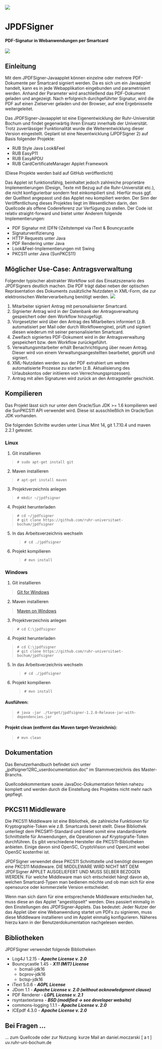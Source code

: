 ![](http://ruhr-universitaet-bochum.github.io/jpdfsigner/images/rub_dez6_abt3_logo.png)
  

# JPDFSigner
#### PDF-Signatur in Webanwendungen per Smartcard


[![](http://ruhr-universitaet-bochum.github.io/jpdfsigner/images/screencast_thumb.png)](https://www.youtube.com/watch?v=FxFfvprwBOY "Screencast")

## Einleitung
Mit dem JPDFSigner-Javaapplet können einzelne oder mehrere PDF-Dokumente per Smartcard signiert werden. Da es sich um ein Javaapplet handelt, kann es in jede Webapplikation eingebunden und parametrisiert werden. Anhand der Parameter wird anschließend das PDF-Dokument geladen und angezeigt. Nach erfolgreich durchgeführter Signatur, wird die PDF auf einen Zielserver geladen und der Browser, auf eine Ergebnisseite weitergeleitet.

Das JPDFSigner-Javaapplet ist eine Eigenentwicklung der Ruhr-Universität Bochum und findet gegenwärtig ihren Einsatz innerhalb der Universität. Trotz zuverlässiger Funktionalität wurde die Weiterentwicklung dieser Version eingestellt. Geplant ist eine Neuentwicklung (JPDFSigner 2) auf Basis folgender Projekte:

* RUB Style Java Look&Feel
* RUB EasyP11
* RUB EasyAPDU
* RUB CardCertificateManager Applet Framework


(Diese Projekte werden bald auf GitHub veröffentlicht)
  
Das Applet ist funktionsfähig, beinhaltet jedoch zahlreiche proprietäre Implementierungen (Design, Texte mit Bezug auf die Ruhr-Universität etc.), die nicht konfigurierbar sondern fest einkompiliert sind. Hierfür muss ggf. der Quelltext angepasst und das Applet neu kompiliert werden. Der Sinn der Veröffentlichung dieses Projektes liegt im Wesentlichen darin, den Quellcode als offene Codereferenz zur Verfügung zu stellen. Der Code ist relativ straight-forward und bietet unter Anderem folgende Implementierungen:

* PDF Signatur mit (DFN-)Zeitstempel via iText & Bouncycastle
* Signaturverifizierung
* HTTP Requests unter Java
* PDF Rendering unter Java
* Look&Feel-Implementierungen mit Swing
* PKCS11 unter Java (SunPKCS11)

## Möglicher Use-Case: Antragsverwaltung
Folgender typischer abstrakter Workflow soll das Einsatzszenario des JPDFSigners deutlich machen. Die PDF trägt dabei neben der optischen Repräsentation des Dokuments zusätzliche Nutzdaten in XML-Form, die zur elektronischen Weiterverarbeitung benötigt werden.
![](http://ruhr-universitaet-bochum.github.io/jpdfsigner/images/workflow.png)

1. Mitarbeiter signiert Antrag mit personalisierter Smartcard.
2. Signierter Antrag wird in der Datenbank der Antragsverwaltung gespeichert oder dem Workflow hinzugefügt.
3. Vorgesetzter wird über den Antrag des Mitarbeiters informiert (z.B. automatisiert per Mail oder durch Workflowengine), prüft und signiert diesen wiederum mit seiner personalisierten Smartcard.
4. Zweifach signiertes PDF-Dokument wird in der Antragsverwaltung gespeichert bzw. dem Workflow zurückgeführt.
5. Verwaltungsmitarbeiter erhält Benachrichtigung über neuen Antrag. Dieser wird von einem Verwaltungsangestellten bearbeitet, geprüft und signiert.
6. XML-Nutzdaten werden aus der PDF extrahiert um weitere automatisierte Prozesse zu starten (z.B. Aktualisierung des Urlaubskontos oder initiieren von Verrechnungsprozessen). 
7. Antrag mit allen Signaturen wird zurück an den Antragsteller geschickt.

## Kompilieren
Das Projekt lässt sich nur unter dem Oracle/Sun JDK >= 1.6 kompilieren weil die SunPKCS11 API verwendet wird. Diese ist ausschließlich im Oracle/Sun JDK vorhanden.

Die folgenden Schritte wurden unter Linux Mint 14, git 1.7.10.4
und maven 2.2.1 getestet.

### Linux
1. Git installieren

> `# sudo apt-get install git`

2. Maven installieren

> `# apt-get install maven`

3. Projektverzeichnis anlegen

> `# mkdir ~/jpdfsigner`

4. Projekt herunterladen

> `# cd ~/jpdfsigner`  <br />
> `# git clone https://github.com/ruhr-universitaet-bochum/jpdfsigner`

5. In das Arbeitsverzeichnis wechseln

	> `# cd ./jpdfsigner`

6. Projekt kompilieren

	> `# mvn install`

### Windows


1. Git installieren

> [Git for Windows](http://msysgit.github.io)

2. Maven installieren

> [Maven on Windows](http://maven.apache.org/guides/getting-started/windows-prerequisites.html)

3. Projektverzeichnis anlegen

> `# cd C:\jpdfsigner`

4. Projekt herunterladen

> `# cd C:\jpdfsigner`  <br />
> `# git clone https://github.com/ruhr-universitaet-bochum/jpdfsigner`

5. In das Arbeitsverzeichnis wechseln

	> `# cd ./jpdfsigner`

6. Projekt kompilieren

	> `# mvn install`

#### Ausführen:

> `# java -jar ./target/jpdfsigner-1.2.0-Release-jar-with-dependencies.jar`

#### Projekt clean (entfernt das Maven target-Verzeichnis):

> `# mvn clean`

## Dokumentation
Das Benutzerhandbuch befindet sich unter „jpdfsigner12RC_userdocumentation.doc“ im Stammverzeichnis des Master-Branchs.

Quellcodekommentare sowie JavaDoc-Dokumentation fehlen nahezu komplett und werden durch die Einstellung des Projektes nicht mehr nach gepflegt.

## PKCS11 Middleware
Die PKCS11 Middleware ist eine Bibliothek, die zahlreiche Funktionen für Kryptographie-Token wie z.B. Smartcards bereit stellt. Diese Bibliothek unterliegt dem PKCS#11-Standard und bietet somit eine standardisierte Schnittstelle für Anwendungen, die Operationen auf Kryptografie-Token durchführen. Es gibt verschiedene Hersteller die PKCS11-Bibliotheken anbieten. Einige davon sind OpenSC, CryptoVision und OpenLimit wobei OpenSC kostenfrei ist.


JPDFSigner verwendet diese PKCS11 Schnittstelle und benötigt deswegen eine PKCS11 Middleware. DIE MIDDLEWARE WIRD NICHT MIT DEM JPDFSigner APPLET AUSGELIEFERT UND MUSS SELBER BEZOGEN WERDEN. Für welche Middleware man sich entscheidet hängt davon ab, welchen Smartcard-Typen man bedienen möchte und ob man sich für eine opensource oder kommerzielle Version entscheidet.


Wenn man sich dann für eine entsprechende Middleware entschieden hat, muss diese an das Applet "angestöpselt" werden. Dies passiert einmalig in den Einstellungen des JPDFSigner-Applets. Das bedeutet: Jeder Nutzer der das Applet über eine Webanwendung startet um PDFs zu signieren, muss diese Middleware installieren und im Applet einmalig konfigurieren. Näheres hierzu kann in der Benutzerdokumentation nachgelesen werden.

## Bibliotheken
JPDFSigner verwendet folgende Bibliotheken

- Log4J 1.2.15 - ***Apache License v. 2.0***
- Bouncycastle 1.45 - ***X11 (MIT) License***
	- bcmail-jdk16
	- bcprov-jdk16
	- bctsp-jdk16
- iText 5.0.6 - ***AGPL License***
- JDom 1.1 - ***Apache License v. 2.0 (without acknowledgment clause)***
- PDF Renderer - ***LGPL License v. 2.1***
- rsyntaxtextarea - ***BSD (modified → see developer website)***
- commons-logging 1.1.1 - ***Apache License v. 2.0***
- ICEpdf 4.3.0 - ***Apache License v. 2.0***

## Bei Fragen ...
... zum Quellcode oder zur Nutzung: kurze Mail an daniel.moczarski [ a t ] uv.ruhr-uni-bochum.de